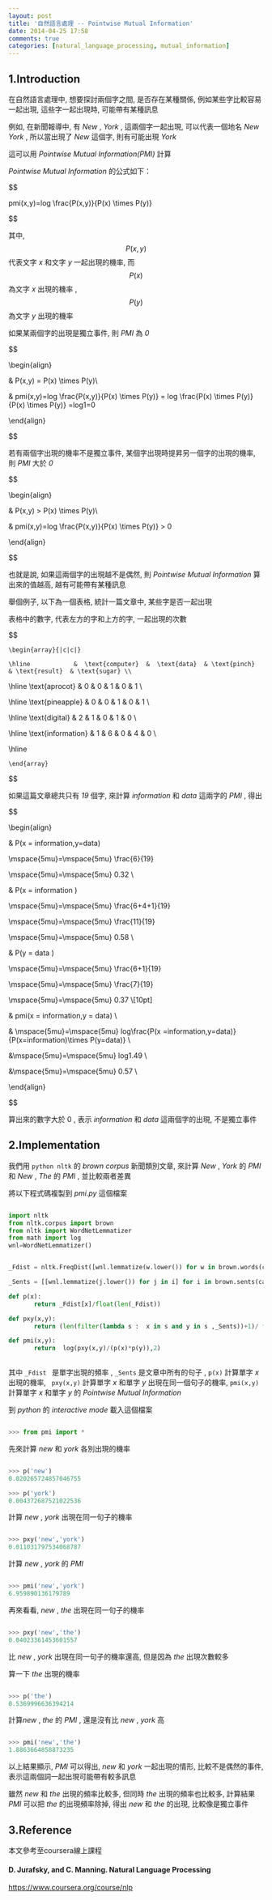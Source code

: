 ```yaml
---
layout: post
title: '自然語言處理 -- Pointwise Mutual Information'
date: 2014-04-25 17:58
comments: true
categories: [natural_language_processing, mutual_information]
---
```


## 1.Introduction


在自然語言處理中, 想要探討兩個字之間, 是否存在某種關係, 例如某些字比較容易一起出現, 這些字一起出現時, 可能帶有某種訊息


例如, 在新聞報導中, 有 *New* , *York*  , 這兩個字一起出現, 可以代表一個地名 *New York*  , 所以當出現了 *New* 這個字, 則有可能出現 *York* 


這可以用 *Pointwise Mutual Information(PMI)* 計算


*Pointwise Mutual Information* 的公式如下：


$$

pmi(x,y)=log \frac{P(x,y)}{P(x) \times P(y)}

$$

<!--more-->

其中, $$P(x,y)$$ 代表文字 *x* 和文字 *y* 一起出現的機率, 而 $$P(x)$$ 為文字 *x* 出現的機率 , $$P(y)$$ 為文字 *y* 出現的機率


如果某兩個字的出現是獨立事件, 則 *PMI* 為 *0*


$$

\begin{align}

& P(x,y) = P(x) \times P(y)\\

& pmi(x,y)=log \frac{P(x,y)}{P(x) \times P(y)} = log \frac{P(x) \times P(y)}{P(x) \times P(y)} =log1=0

\end{align}

$$


若有兩個字出現的機率不是獨立事件, 某個字出現時提昇另一個字的出現的機率, 則 *PMI* 大於 *0*


$$

\begin{align}

& P(x,y) > P(x) \times P(y)\\

& pmi(x,y)=log \frac{P(x,y)}{P(x) \times P(y)} > 0

\end{align}

$$


也就是說, 如果這兩個字的出現越不是偶然, 則 *Pointwise Mutual Information* 算出來的值越高, 越有可能帶有某種訊息



舉個例子, 以下為一個表格, 統計一篇文章中, 某些字是否一起出現

表格中的數字, 代表左方的字和上方的字, 一起出現的次數


$$

    \begin{array}{|c|c|}

    \hline            &  \text{computer}  &  \text{data}  & \text{pinch}  & \text{result}  & \text{sugar} \\

\hline \text{aprocot}    &  0        &    0    &   1    &     0   &     1 \\

\hline \text{pineapple}  &  0        &    0    &   1    &     0   &     1 \\

\hline \text{digital}    &  2        &    1    &   0    &     1   &     0 \\

\hline \text{information} &  1       &    6    &   0    &     4   &     0 \\

\hline

	\end{array}

$$


如果這篇文章總共只有 *19* 個字, 來計算 *information* 和 *data* 這兩字的 *PMI* , 得出

$$

\begin{align}

& P(x = information,y=data) 

\mspace{5mu}=\mspace{5mu} \frac{6}{19} 

\mspace{5mu}=\mspace{5mu} 0.32 \\

& P(x = information ) 

\mspace{5mu}=\mspace{5mu} \frac{6+4+1}{19} 

\mspace{5mu}=\mspace{5mu} \frac{11}{19} 

\mspace{5mu}=\mspace{5mu} 0.58 \\

& P(y = data ) 

\mspace{5mu}=\mspace{5mu} \frac{6+1}{19} 

\mspace{5mu}=\mspace{5mu} \frac{7}{19}  

\mspace{5mu}=\mspace{5mu} 0.37 \\[10pt]

& pmi(x = information,y = data)  \\

& \mspace{5mu}=\mspace{5mu} log\frac{P(x =information,y=data)}{P(x=information)\times P(y=data)} \\

&\mspace{5mu}=\mspace{5mu} log1.49 \\

&\mspace{5mu}=\mspace{5mu} 0.57  \\

\end{align}

$$


算出來的數字大於 0 , 表示 *information* 和 *data* 這兩個字的出現, 不是獨立事件



## 2.Implementation


我們用 `python nltk` 的 *brown corpus* 新聞類別文章, 來計算 *New* , *York* 的 *PMI* 和 *New* , *The* 的 *PMI* , 並比較兩者差異


將以下程式碼複製到 *pmi.py* 這個檔案



```python pmi.py

import nltk
from nltk.corpus import brown
from nltk import WordNetLemmatizer
from math import log 
wnl=WordNetLemmatizer()


_Fdist = nltk.FreqDist([wnl.lemmatize(w.lower()) for w in brown.words(categories='news')])

_Sents = [[wnl.lemmatize(j.lower()) for j in i] for i in brown.sents(categories='news')]

def p(x):
       return _Fdist[x]/float(len(_Fdist))

def pxy(x,y):
       return (len(filter(lambda s :  x in s and y in s ,_Sents))+1)/ float(len(_Sents) )

def pmi(x,y):
       return  log(pxy(x,y)/(p(x)*p(y)),2) 
       

```


其中 `_Fdist ` 是單字出現的頻率 , `_Sents` 是文章中所有的句子 , `p(x)` 計算單字 *x* 出現的機率,  ` pxy(x,y)` 計算單字 *x* 和單字 *y* 出現在同一個句子的機率, `pmi(x,y)` 計算單字 *x* 和單字 *y* 的 *Pointwise Mutual Information* 


到 *python* 的 *interactive mode* 載入這個檔案



```python

>>> from pmi import *

```


先來計算 *new* 和 *york* 各別出現的機率



```python

>>> p('new')
0.020265724857046755

>>> p('york')
0.004372687521022536

```


計算 *new* , *york* 出現在同一句子的機率



```python

>>> pxy('new','york')
0.011031797534068787

```


計算 *new* , *york* 的 *PMI*



```python

>>> pmi('new','york')
6.959890136179789

```


再來看看, *new* , *the* 出現在同一句子的機率



```python

>>> pxy('new','the')
0.04023361453601557

```


比 *new* , *york* 出現在同一句子的機率還高, 但是因為 *the* 出現次數較多

算一下 *the* 出現的機率



```python

>>> p('the')
0.5369996636394214

```


計算*new* , *the* 的 *PMI* , 還是沒有比 *new* , *york* 高



```python

>>> pmi('new','the')
1.8863664858873235

```


以上結果顯示, *PMI* 可以得出, *new* 和 *york* 一起出現的情形, 比較不是偶然的事件, 表示這兩個詞一起出現可能帶有較多訊息


雖然 *new* 和 *the* 出現的頻率比較多, 但同時 *the* 出現的頻率也比較多, 計算結果 *PMI* 可以把 *the* 的出現頻率除掉, 得出 *new* 和 *the* 的出現, 比較像是獨立事件


## 3.Reference


本文參考至coursera線上課程


#### D. Jurafsky, and C. Manning.  Natural Language Processing

https://www.coursera.org/course/nlp